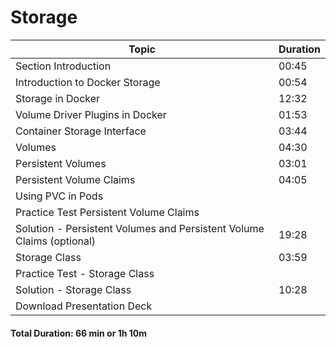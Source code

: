 # Storage

| **Topic**                                              | **Duration**       |
|--------------------------------------------------------|--------------------|
| Section Introduction                                   | 00:45              |
| Introduction to Docker Storage                         | 00:54              |
| Storage in Docker                                      | 12:32              |
| Volume Driver Plugins in Docker                        | 01:53              |
| Container Storage Interface                            | 03:44              |
| Volumes                                                | 04:30              |
| Persistent Volumes                                     | 03:01              |
| Persistent Volume Claims                               | 04:05              |
| Using PVC in Pods                                      |                    |
| Practice Test Persistent Volume Claims                 |                    |
| Solution - Persistent Volumes and Persistent Volume Claims (optional) | 19:28   |
| Storage Class                                          | 03:59              |
| Practice Test - Storage Class                          |                    |
| Solution - Storage Class                               | 10:28              |
| Download Presentation Deck                             |                    |

#### Total Duration: 66 min or 1h 10m
